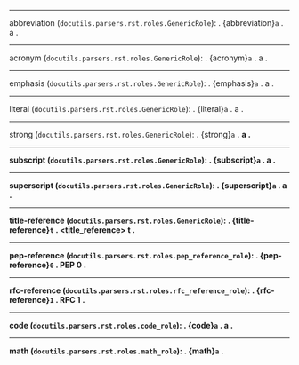 --------------------------------
abbreviation (`docutils.parsers.rst.roles.GenericRole`):
.
{abbreviation}`a`
.
<document source="notset">
    <paragraph>
        <abbreviation>
            a
.

--------------------------------
acronym (`docutils.parsers.rst.roles.GenericRole`):
.
{acronym}`a`
.
<document source="notset">
    <paragraph>
        <acronym>
            a
.

--------------------------------
emphasis (`docutils.parsers.rst.roles.GenericRole`):
.
{emphasis}`a`
.
<document source="notset">
    <paragraph>
        <emphasis>
            a
.

--------------------------------
literal (`docutils.parsers.rst.roles.GenericRole`):
.
{literal}`a`
.
<document source="notset">
    <paragraph>
        <literal>
            a
.

--------------------------------
strong (`docutils.parsers.rst.roles.GenericRole`):
.
{strong}`a`
.
<document source="notset">
    <paragraph>
        <strong>
            a
.

--------------------------------
subscript (`docutils.parsers.rst.roles.GenericRole`):
.
{subscript}`a`
.
<document source="notset">
    <paragraph>
        <subscript>
            a
.

--------------------------------
superscript (`docutils.parsers.rst.roles.GenericRole`):
.
{superscript}`a`
.
<document source="notset">
    <paragraph>
        <superscript>
            a
.

--------------------------------
title-reference (`docutils.parsers.rst.roles.GenericRole`):
.
{title-reference}`t`
.
<document source="notset">
    <paragraph>
        <title_reference>
            t
.

--------------------------------
pep-reference (`docutils.parsers.rst.roles.pep_reference_role`):
.
{pep-reference}`0`
.
<document source="notset">
    <paragraph>
        <reference refuri="http://www.python.org/dev/peps/pep-0000">
            PEP 0
.

--------------------------------
rfc-reference (`docutils.parsers.rst.roles.rfc_reference_role`):
.
{rfc-reference}`1`
.
<document source="notset">
    <paragraph>
        <reference refuri="http://tools.ietf.org/html/rfc1.html">
            RFC 1
.

--------------------------------
code (`docutils.parsers.rst.roles.code_role`):
.
{code}`a`
.
<document source="notset">
    <paragraph>
        <literal classes="code">
            a
.

--------------------------------
math (`docutils.parsers.rst.roles.math_role`):
.
{math}`a`
.
<document source="notset">
    <paragraph>
        <math>
            a
.

